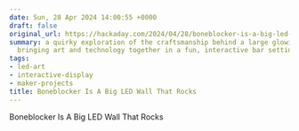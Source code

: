 ```yaml
---
date: Sun, 28 Apr 2024 14:00:55 +0000
draft: false
original_url: https://hackaday.com/2024/04/28/boneblocker-is-a-big-led-wall-that-rocks/
summary: a quirky exploration of the craftsmanship behind a large glowing LED wall,
  bringing art and technology together in a fun, interactive bar setting.
tags:
- led-art
- interactive-display
- maker-projects
title: Boneblocker Is A Big LED Wall That Rocks
---
```


Boneblocker Is A Big LED Wall That Rocks